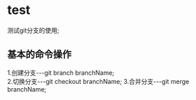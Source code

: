 # test
测试git分支的使用;
## 基本的命令操作
1.创建分支---git branch branchName;<br/>
2.切换分支---git checkout branchName;
3.合并分支---git merge branchName;

